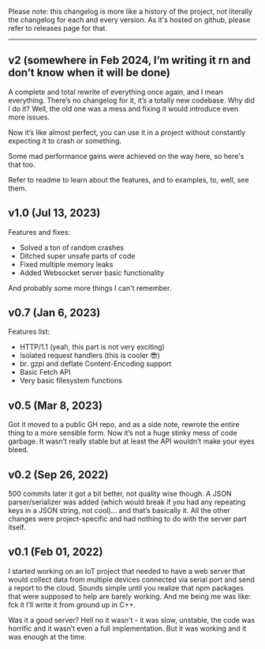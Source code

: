 Please note: this changelog is more like a history of the project,
not literally the changelog for each and every version.
As it's hosted on github, please refer to releases page for that.

---

## v2 (somewhere in Feb 2024, I’m writing it rn and don’t know when it will be done)

A complete and total rewrite of everything once again, and I mean everything.
There’s no changelog for it, it’s a totally new codebase.
Why did I do it? Well, the old one was a mess and fixing it
would introduce even more issues.

Now it’s like almost perfect, you can use it in a project without
constantly expecting it to crash or something.

Some mad performance gains were achieved on the way here, so here's that too.

Refer to readme to learn about the features, and to examples, to, well, see them.


## v1.0 (Jul 13, 2023)

Features and fixes:
- Solved a ton of random crashes
- Ditched super unsafe parts of code
- Fixed multiple memory leaks
- Added Websocket server basic functionality

And probably some more things I can't remember.


## v0.7 (Jan 6, 2023)

Features list:
- HTTP/1.1 (yeah, this part is not very exciting)
- Isolated request handlers (this is cooler 😎)
- br. gzpi and deflate Content-Encoding support
- Basic Fetch API
- Very basic filesystem functions


## v0.5 (Mar 8, 2023)

Got it moved to a public GH repo, and as a side note, rewrote the entire thing
to a more sensible form. Now it’s not a huge stinky mess of code garbage.
It wasn’t really stable but at least the API wouldn’t make your eyes bleed.


## v0.2 (Sep 26, 2022)

500 commits later it got a bit better, not quality wise though. A JSON parser/serializer
was added (which would break if you had any repeating keys in a JSON string, not cool)...
and that’s basically it. All the other changes were project-specific and had
nothing to do with the server part itself.


## v0.1 (Feb 01, 2022)

I started working on an IoT project that needed to have a web server that would collect
data from multiple devices connected via serial port and send a report to the cloud.
Sounds simple until you realize that npm packages that were supposed to help are barely working.
And me being me was like: fck it I’ll write it from ground up in C++.

Was it a good server? Hell no it wasn't - it was slow, unstable, the code was horrific and it
wasn’t even a full implementation. But it was working and it was enough at the time.
